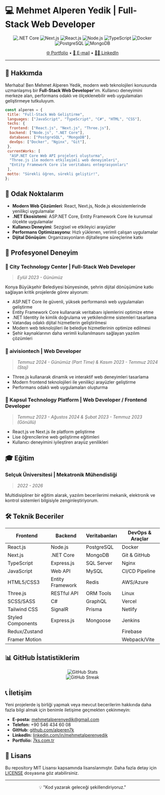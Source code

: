 # 💻 Mehmet Alperen Yedik | Full-Stack Web Developer

<div align="center">
  <img src="https://img.shields.io/badge/.NET-512BD4?style=for-the-badge&logo=dotnet&logoColor=white" alt=".NET Core"/>
  <img src="https://img.shields.io/badge/Next.js-000000?style=for-the-badge&logo=nextdotjs&logoColor=white" alt="Next.js"/>
  <img src="https://img.shields.io/badge/React-20232A?style=for-the-badge&logo=react&logoColor=61DAFB" alt="React.js"/>
  <img src="https://img.shields.io/badge/Node.js-339933?style=for-the-badge&logo=nodedotjs&logoColor=white" alt="Node.js"/>
  <img src="https://img.shields.io/badge/TypeScript-007ACC?style=for-the-badge&logo=typescript&logoColor=white" alt="TypeScript"/>
  <img src="https://img.shields.io/badge/Docker-2CA5E0?style=for-the-badge&logo=docker&logoColor=white" alt="Docker"/>
  <img src="https://img.shields.io/badge/PostgreSQL-316192?style=for-the-badge&logo=postgresql&logoColor=white" alt="PostgreSQL"/>
  <img src="https://img.shields.io/badge/MongoDB-4EA94B?style=for-the-badge&logo=mongodb&logoColor=white" alt="MongoDB"/>
</div>

<div align="center">
  <p><a href="https://7ks.com.tr">🌐 Portfolio</a> • 
  <a href="mailto:mehmetalperenyedik@gmail.com">📧 E-mail</a> • 
  <a href="https://linkedin.com/in/alperen7k">👨‍💼 LinkedIn</a></p>
</div>

---

## 🚀 Hakkımda

Merhaba! Ben Mehmet Alperen Yedik, modern web teknolojileri konusunda uzmanlaşmış bir **Full-Stack Web Developer**'ım. Kullanıcı deneyimini merkeze alan, performans odaklı ve ölçeklenebilir web uygulamaları geliştirmeye tutkuluyum.

```javascript
const alperen = {
 title: "Full-Stack Web Geliştirme",
 languages: ["JavaScript", "TypeScript", "C#", "HTML", "CSS"],
 techs: {
  frontend: ["React.js", "Next.js", "Three.js"],
  backend: ["Node.js", ".NET Core"],
  databases: ["PostgreSQL", "MongoDB"],
  devOps: ["Docker", "Nginx", "Git"],
 },
 currentWorks: [
  "ASP.NET Core Web API projeleri oluşturma",
  "Three.js ile modern etkileşimli web deneyimleri",
  "Entity Framework Core ile veritabanı entegrasyonları"
 ],
 motto: "Sürekli öğren, sürekli geliştir!",
};
```

## 🎯 Odak Noktalarım

- **Modern Web Çözümleri**: React, Next.js, Node.js ekosistemlerinde yenilikçi uygulamalar
- **.NET Ekosistemi**: ASP.NET Core, Entity Framework Core ile kurumsal ölçekte uygulamalar
- **Kullanıcı Deneyimi**: Sezgisel ve etkileyici arayüzler
- **Performans Optimizasyonu**: Hızlı yüklenen, verimli çalışan uygulamalar
- **Dijital Dönüşüm**: Organizasyonların dijitalleşme süreçlerine katkı

## 💼 Profesyonel Deneyim

### 🏢 City Technology Center | Full-Stack Web Developer

> _Eylül 2023 - Günümüz_

Konya Büyükşehir Belediyesi bünyesinde, şehrin dijital dönüşümüne katkı sağlayan kritik projelerde görev alıyorum:

- ASP.NET Core ile güvenli, yüksek performanslı web uygulamaları geliştirme
- Entity Framework Core kullanarak veritabanı işlemlerini optimize etme
- .NET Identity ile kimlik doğrulama ve yetkilendirme sistemleri tasarlama 
- Vatandaş odaklı dijital hizmetlerin geliştirilmesi
- Modern web teknolojileri ile belediye hizmetlerinin optimize edilmesi
- Şehir kaynaklarının daha verimli kullanılmasını sağlayan yazılım çözümleri

### 🏢 aivisiontech | Web Developer

> _Temmuz 2024 - Günümüz (Part Time) & Kasım 2023 - Temmuz 2024 (Staj)_

- Three.js kullanarak dinamik ve interaktif web deneyimleri tasarlama
- Modern frontend teknolojileri ile yenilikçi arayüzler geliştirme
- Performans odaklı web uygulamaları oluşturma

### 🏢 Kapsul Technology Platform | Web Developer / Frontend Developer

> _Temmuz 2023 - Ağustos 2024 & Şubat 2023 - Temmuz 2023 (Gönüllü)_

- React.js ve Next.js ile platform geliştirme
- Lise öğrencilerine web geliştirme eğitimleri
- Kullanıcı deneyimini iyileştiren arayüz yenilikleri

## 🎓 Eğitim

### Selçuk Üniversitesi | Mekatronik Mühendisliği

> _2022 - 2026_

Multidisipliner bir eğitim alarak, yazılım becerilerimi mekanik, elektronik ve kontrol sistemleri bilgisiyle zenginleştiriyorum.

## 🛠️ Teknik Beceriler

| **Frontend**      | **Backend**       | **Veritabanları**  | **DevOps & Araçlar** |
| ----------------- | ----------------- | ------------------ | -------------------- |
| React.js          | Node.js           | PostgreSQL         | Docker               |
| Next.js           | .NET Core         | MongoDB            | Git & GitHub         |
| TypeScript        | Express.js        | SQL Server         | Nginx                |
| JavaScript        | Web API           | MySQL              | CI/CD Pipeline       |
| HTML5/CSS3        | Entity Framework  | Redis              | AWS/Azure            |
| Three.js          | RESTful API       | ORM Tools          | Linux                |
| SCSS/SASS         | C#                | GraphQL            | Vercel               |
| Tailwind CSS      | SignalR           | Prisma             | Netlify              |
| Styled Components | Express.js        | Mongoose           | Jenkins              |
| Redux/Zustand     |                   |                    | Firebase             |
| Framer Motion     |                   |                    | Webpack/Vite         |

## 📊 GitHub İstatistiklerim

<div align="center">
  <img src="https://github-readme-stats.vercel.app/api?username=alperen7k&show_icons=true&theme=radical" alt="GitHub Stats" />
</div>

<div align="center">
  <img src="https://github-readme-streak-stats.herokuapp.com/?user=alperen7k&theme=dark" alt="GitHub Streak" />
</div>

## 📞 İletişim

Yeni projelerde iş birliği yapmak veya mevcut becerilerim hakkında daha fazla bilgi almak için benimle iletişime geçmekten çekinmeyin:

- **E-posta:** mehmetalperenyedik@gmail.com
- **Telefon:** +90 546 434 60 08
- **GitHub:** [github.com/alperen7k](https://github.com/alperen7k)
- **LinkedIn:** [linkedin.com/in/mehmetalperenyedik](https://linkedin.com/in/mehmetalperenyedik)
- **Portfolio:** [7ks.com.tr](https://7ks.com.tr)

## 📄 Lisans

Bu repository MIT Lisansı kapsamında lisanslanmıştır. Daha fazla detay için [LICENSE](LICENSE) dosyasına göz atabilirsiniz.

---

<div align="center">
  <p>💡 "Kod yazarak geleceği şekillendiriyoruz."</p>
</div>
